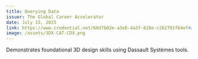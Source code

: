 ```yaml
---
title: Querying Data
issuer: The Global Career Accelerator
date: July 15, 2025
link: https://www.credential.net/68d7b02e-a3e6-4a3f-818e-c262791f64ef#acc.ciaDWfbN
image: /assets/3DX-CAT-CDX.png
---
```


Demonstrates foundational 3D design skills using Dassault Systèmes tools.

